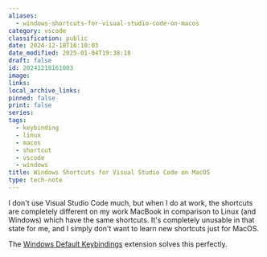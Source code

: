 ```yaml
---
aliases:
  - windows-shortcuts-for-visual-studio-code-on-macos
category: vscode
classification: public
date: 2024-12-18T16:10:03
date_modified: 2025-01-04T19:38:18
draft: false
id: 20241218161003
image: 
links: 
local_archive_links: 
pinned: false
print: false
series: 
tags:
  - keybinding
  - linux
  - macos
  - shortcut
  - vscode
  - windows
title: Windows Shortcuts for Visual Studio Code on MacOS
type: tech-note
---
```


I don't use Visual Studio Code much, but when I do at work, the shortcuts are completely different on my work MacBook in comparison to Linux (and Windows) which have the same shortcuts. It's completely unusable in that state for me, and I simply don't want to learn new shortcuts just for MacOS.

The [Windows Default Keybindings](https://marketplace.visualstudio.com/items?itemName=smcpeak.default-keys-windows) extension solves this perfectly.